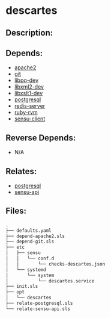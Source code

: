 # descartes

## Description:



## Depends:

  -  [apache2](/salt/apache2)
  -  [git](/salt/git)
  -  [libpq-dev](/salt/libpq-dev)
  -  [libxml2-dev](/salt/libxml2-dev)
  -  [libxslt1-dev](/salt/libxslt1-dev)
  -  [postgresql](/salt/postgresql)
  -  [redis-server](/salt/redis-server)
  -  [ruby-rvm](/salt/ruby-rvm)
  -  [sensu-client](/salt/sensu-client)

## Reverse Depends:

  -  N/A

## Relates:

  -  [postgresql](/salt/postgresql)
  -  [sensu-api](/salt/sensu-api)

## Files:

```bash
.
├── defaults.yaml
├── depend-apache2.sls
├── depend-git.sls
├── etc
│   ├── sensu
│   │   └── conf.d
│   │       └── checks-descartes.json
│   └── systemd
│       └── system
│           └── descartes.service
├── init.sls
├── opt
│   └── descartes
├── relate-postgresql.sls
└── relate-sensu-api.sls
```
